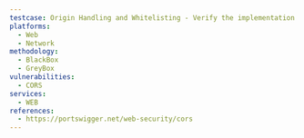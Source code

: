 ```yaml
---
testcase: Origin Handling and Whitelisting - Verify the implementation of domain and subdomain whitelisting to ensure regular expressions or prefix/suffix logic do not allow attacker-controlled origins like attacker-example.com or example.com.evil.com. Web (HTTP/HTTPS) service
platforms: 
  - Web
  - Network
methodology: 
  - BlackBox
  - GreyBox
vulnerabilities:
  - CORS
services:
  - WEB
references:
  - https://portswigger.net/web-security/cors
---
```

